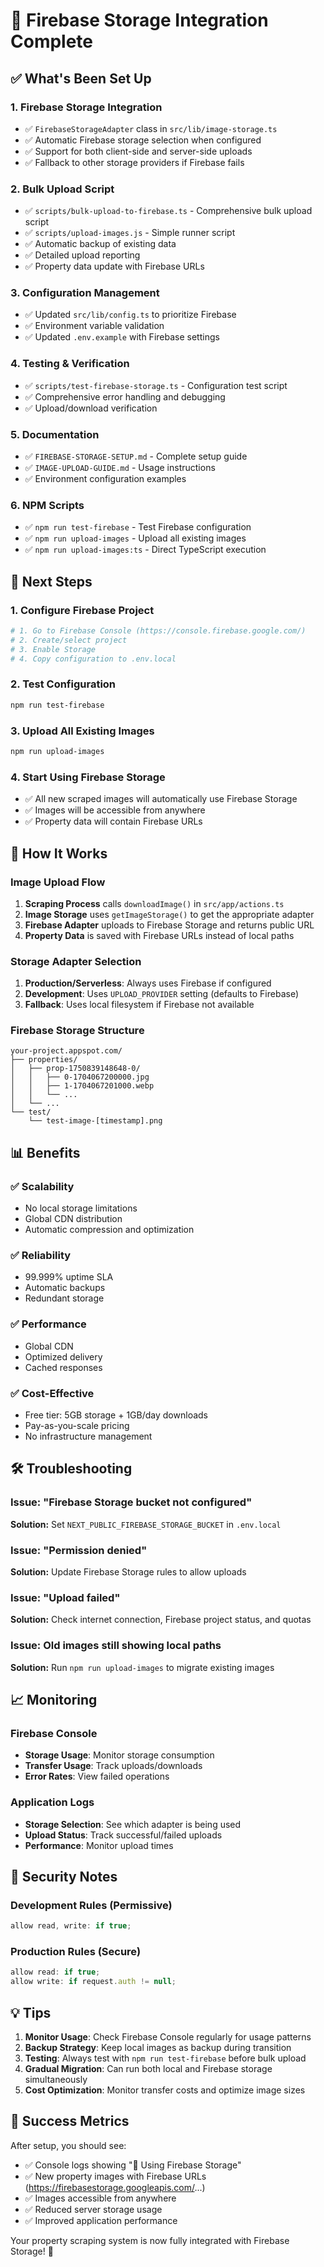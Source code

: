 # 🚀 Firebase Storage Integration Complete

## ✅ What's Been Set Up

### 1. **Firebase Storage Integration**
- ✅ `FirebaseStorageAdapter` class in `src/lib/image-storage.ts`
- ✅ Automatic Firebase storage selection when configured
- ✅ Support for both client-side and server-side uploads
- ✅ Fallback to other storage providers if Firebase fails

### 2. **Bulk Upload Script**
- ✅ `scripts/bulk-upload-to-firebase.ts` - Comprehensive bulk upload script
- ✅ `scripts/upload-images.js` - Simple runner script
- ✅ Automatic backup of existing data
- ✅ Detailed upload reporting
- ✅ Property data update with Firebase URLs

### 3. **Configuration Management**
- ✅ Updated `src/lib/config.ts` to prioritize Firebase
- ✅ Environment variable validation
- ✅ Updated `.env.example` with Firebase settings

### 4. **Testing & Verification**
- ✅ `scripts/test-firebase-storage.ts` - Configuration test script
- ✅ Comprehensive error handling and debugging
- ✅ Upload/download verification

### 5. **Documentation**
- ✅ `FIREBASE-STORAGE-SETUP.md` - Complete setup guide
- ✅ `IMAGE-UPLOAD-GUIDE.md` - Usage instructions
- ✅ Environment configuration examples

### 6. **NPM Scripts**
- ✅ `npm run test-firebase` - Test Firebase configuration
- ✅ `npm run upload-images` - Upload all existing images
- ✅ `npm run upload-images:ts` - Direct TypeScript execution

## 🎯 Next Steps

### 1. Configure Firebase Project
```bash
# 1. Go to Firebase Console (https://console.firebase.google.com/)
# 2. Create/select project
# 3. Enable Storage
# 4. Copy configuration to .env.local
```

### 2. Test Configuration
```bash
npm run test-firebase
```

### 3. Upload All Existing Images
```bash
npm run upload-images
```

### 4. Start Using Firebase Storage
- ✅ All new scraped images will automatically use Firebase Storage
- ✅ Images will be accessible from anywhere
- ✅ Property data will contain Firebase URLs

## 🔧 How It Works

### Image Upload Flow
1. **Scraping Process** calls `downloadImage()` in `src/app/actions.ts`
2. **Image Storage** uses `getImageStorage()` to get the appropriate adapter
3. **Firebase Adapter** uploads to Firebase Storage and returns public URL
4. **Property Data** is saved with Firebase URLs instead of local paths

### Storage Adapter Selection
1. **Production/Serverless**: Always uses Firebase if configured
2. **Development**: Uses `UPLOAD_PROVIDER` setting (defaults to Firebase)
3. **Fallback**: Uses local filesystem if Firebase not available

### Firebase Storage Structure
```
your-project.appspot.com/
├── properties/
│   ├── prop-1750839148648-0/
│   │   ├── 0-1704067200000.jpg
│   │   ├── 1-1704067201000.webp
│   │   └── ...
│   └── ...
└── test/
    └── test-image-[timestamp].png
```

## 📊 Benefits

### ✅ Scalability
- No local storage limitations
- Global CDN distribution
- Automatic compression and optimization

### ✅ Reliability
- 99.999% uptime SLA
- Automatic backups
- Redundant storage

### ✅ Performance
- Global CDN
- Optimized delivery
- Cached responses

### ✅ Cost-Effective
- Free tier: 5GB storage + 1GB/day downloads
- Pay-as-you-scale pricing
- No infrastructure management

## 🛠️ Troubleshooting

### Issue: "Firebase Storage bucket not configured"
**Solution:** Set `NEXT_PUBLIC_FIREBASE_STORAGE_BUCKET` in `.env.local`

### Issue: "Permission denied"
**Solution:** Update Firebase Storage rules to allow uploads

### Issue: "Upload failed"
**Solution:** Check internet connection, Firebase project status, and quotas

### Issue: Old images still showing local paths
**Solution:** Run `npm run upload-images` to migrate existing images

## 📈 Monitoring

### Firebase Console
- **Storage Usage**: Monitor storage consumption
- **Transfer Usage**: Track uploads/downloads
- **Error Rates**: View failed operations

### Application Logs
- **Storage Selection**: See which adapter is being used
- **Upload Status**: Track successful/failed uploads
- **Performance**: Monitor upload times

## 🔐 Security Notes

### Development Rules (Permissive)
```javascript
allow read, write: if true;
```

### Production Rules (Secure)
```javascript
allow read: if true;
allow write: if request.auth != null;
```

## 💡 Tips

1. **Monitor Usage**: Check Firebase Console regularly for usage patterns
2. **Backup Strategy**: Keep local images as backup during transition
3. **Testing**: Always test with `npm run test-firebase` before bulk upload
4. **Gradual Migration**: Can run both local and Firebase storage simultaneously
5. **Cost Optimization**: Monitor transfer costs and optimize image sizes

## 🎉 Success Metrics

After setup, you should see:
- ✅ Console logs showing "📸 Using Firebase Storage"
- ✅ New property images with Firebase URLs (https://firebasestorage.googleapis.com/...)
- ✅ Images accessible from anywhere
- ✅ Reduced server storage usage
- ✅ Improved application performance

Your property scraping system is now fully integrated with Firebase Storage! 🚀
